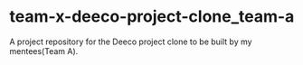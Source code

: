 # team-x-deeco-project-clone_team-a
A project repository for the Deeco project clone to be built by my mentees(Team A). 
